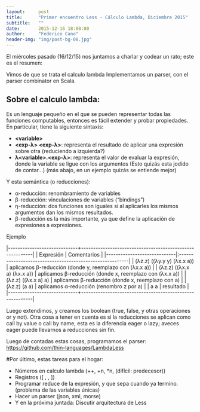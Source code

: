 ```yaml
---
layout:     post
title:      "Primer encuentro Less - Cálculo Lambda, Diciembre 2015"
subtitle:   ""
date:       2015-12-16 18:00:00
author:     "Federico Cano"
header-img: "img/post-bg-08.jpg"
---
```


El miércoles pasado (16/12/15) nos juntamos a charlar y codear un rato; este es el resumen:

Vimos de que se trata el calculo lambda
Implementamos un parser, con el parser combinator en Scala.

## Sobre el calculo lambda:

Es un lenguaje pequeño en el que se pueden representar todas las funciones computables, entonces es fácil extender y probar propiedades.
En particular, tiene la siguiente sintaxis:

* **\<variable\>**
* **\<exp-λ\> \<exp-λ\>**: representa el resultado de aplicar una expresión sobre otra (reduciendo a izquierda?)
* **λ\<variable\>.\<exp-λ\>**: representa el valor de evaluar la expresión, donde la variable se ligue con los argumentos (Esto quizás esta jodido de contar…) (más abajo, en un ejemplo quizás se entiende mejor)

Y esta semántica (o reducciones):

* α-reducción: renombramiento de variables
* β-reducción: vinculaciones de variables (“bindings”)
* η-reducción: dos funciones son iguales si al aplicarles los mismos argumentos dan los mismos resultados.
* β-reducción es la más importante, ya que define la aplicación de expresiones a expresiones.

Ejemplo

|-----------------------------+----------------------------------------------------------|
|            Expresión        |                        Comentarios                       |
|-----------------------------|:---------------------------------------------------------|
| (λz.z) ((λy.y y) (λx.x a))  | aplicamos β-reducción (donde y, reemplazo con (λx.x a))  |
| (λz.z) ((λx.x a) (λx.x a))  | aplicamos β-reducción (donde x, reemplazo con (λx.x a))  |
| (λz.z) ((λx.x a) a)	      |  aplicamos β-reducción (donde x, reemplazo con a)        |
| (λz.z) (a a)                | aplicamos α-reducción (renombro z por a)                 |
| a a                         | resultado                                                |
|-----------------------------+----------------------------------------------------------|

	
Luego extendimos, y creamos los boolean (true, false, y otras operaciones or y not).
Otra cosa a tener en cuenta es si la reducciones se aplican como call by value o call by name, esta es la diferencia eager o lazy; aveces eager puede llevarnos a reducciones sin fin.

Luego de contadas estas cosas, programamos el parser: <https://github.com/thin-languages/LambdaLess>

#Por último, estas tareas para el hogar:

* Números en calculo lambda (++, +n, *n, (difícil: predecesor))
* Registros ([ , , ])
* Programar reduce de la expresión, y que sepa cuando ya termino. (problema de las variables únicas)
* Hacer un parser (json, xml, morse)
* Y en la próxima juntada: Discutir arquitectura de Less